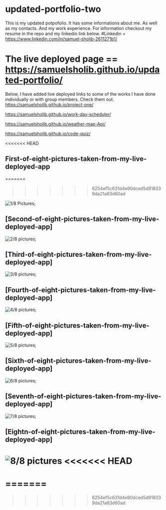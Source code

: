# updated-portfolio-two
This is my updated potpofolio.
It has some informations about me.
As well as my contacts.
And my work experience.
For information checkout my resume in the repo and my linkedin link below.
#Linkedin = https://www.linkedin.com/in/samuel-sholib-2611271b1/
# The live deployed page == https://samuelsholib.github.io/updated-portfolio/
Below, I have added live deployed links to some of the works I have done individually or with group members. Check them out. 
https://samuelsholib.github.io/project-one/

https://samuelsholib.github.io/work-day-scheduler/

https://samuelsholib.github.io/weather-map-Api/

 https://samuelsholib.github.io/code-quiz/



<<<<<<< HEAD
## First-of-eight-pictures-taken-from-my-live-deployed-app
=======
>>>>>>> 6254ef5c631d4e90dced5d918339da21a83d60ad

![1/8 Pictures](images/1st.png);

## [Second-of-eight-pictures-taken-from-my-live-deployed-app]

![2/8 pictures](images/2nd.png);

## [Third-of-eight-pictures-taken-from-my-live-deployed-app]

![3/8 pictures](images/3rd.png);

## [Fourth-of-eight-pictures-taken-from-my-live-deployed-app]

![4/8 pictures](images/4th.png);

## [Fifth-of-eight-pictures-taken-from-my-live-deployed-app]

![5/8 pictures](images/5th.png);
## [Sixth-of-eight-pictures-taken-from-my-live-deployed-app]

![6/8 pictures](images/6th.png);
## [Seventh-of-eight-pictures-taken-from-my-live-deployed-app]

![7/8 pictures](images/7th.png);

## [Eightn-of-eight-pictures-taken-from-my-live-deployed-app]
![8/8 pictures](images/8th.png)
<<<<<<< HEAD
=======
=======
=======
>>>>>>> 6254ef5c631d4e90dced5d918339da21a83d60ad
